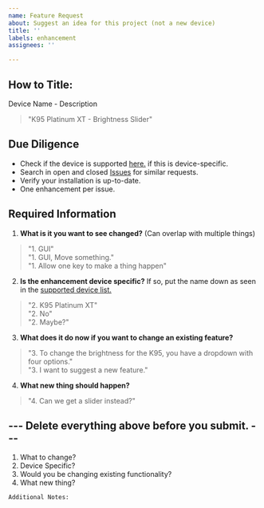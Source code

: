 ```yaml
---
name: Feature Request
about: Suggest an idea for this project (not a new device)
title: ''
labels: enhancement
assignees: ''

---
```

## How to Title:

Device Name - Description

> "K95 Platinum XT - Brightness Slider"

## Due Diligence
- Check if the device is supported [here.](/Supported_Hardware.md) if this is device-specific.
- Search in open and closed [Issues](https://github.com/ckb-next/ckb-next/issues) for similar requests.
- Verify your installation is up-to-date.
- One enhancement per issue.

## Required Information

1. **What is it you want to see changed?** (Can overlap with multiple things)

> "1. GUI" </br>
> "1. GUI, Move something." </br>
> "1. Allow one key to make a thing happen" </br>

2. **Is the enhancement device specific?** If so, put the name down as seen in the [supported device list.]()

> "2. K95 Platinum XT"</br>
> "2. No"</br>
> "2. Maybe?"

3. **What does it do now if you want to change an existing feature?**

> "3. To change the brightness for the K95, you have a dropdown with four options." </br>
> "3. I want to suggest a new feature."

4. **What new thing should happen?**

> "4. Can we get a slider instead?"

## --- Delete everything above before you submit. ---

1. What to change?
2. Device Specific?
3. Would you be changing existing functionality?
4. What new thing?


```
Additional Notes:


```